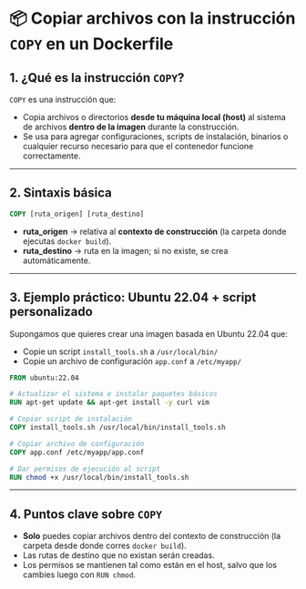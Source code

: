 # 📦 Copiar archivos con la instrucción `COPY` en un Dockerfile

## 1. ¿Qué es la instrucción `COPY`?

`COPY` es una instrucción que:

* Copia archivos o directorios **desde tu máquina local (host)** al sistema de archivos **dentro de la imagen** durante la construcción.
* Se usa para agregar configuraciones, scripts de instalación, binarios o cualquier recurso necesario para que el contenedor funcione correctamente.

---

## 2. Sintaxis básica

```dockerfile
COPY [ruta_origen] [ruta_destino]
```

* **ruta\_origen** → relativa al **contexto de construcción** (la carpeta donde ejecutas `docker build`).
* **ruta\_destino** → ruta en la imagen; si no existe, se crea automáticamente.

---

## 3. Ejemplo práctico: Ubuntu 22.04 + script personalizado

Supongamos que quieres crear una imagen basada en Ubuntu 22.04 que:

* Copie un script `install_tools.sh` a `/usr/local/bin/`
* Copie un archivo de configuración `app.conf` a `/etc/myapp/`

```dockerfile
FROM ubuntu:22.04

# Actualizar el sistema e instalar paquetes básicos
RUN apt-get update && apt-get install -y curl vim

# Copiar script de instalación
COPY install_tools.sh /usr/local/bin/install_tools.sh

# Copiar archivo de configuración
COPY app.conf /etc/myapp/app.conf

# Dar permisos de ejecución al script
RUN chmod +x /usr/local/bin/install_tools.sh
```

---

## 4. Puntos clave sobre `COPY`

* **Solo** puedes copiar archivos dentro del contexto de construcción (la carpeta desde donde corres `docker build`).
* Las rutas de destino que no existan serán creadas.
* Los permisos se mantienen tal como están en el host, salvo que los cambies luego con `RUN chmod`.
